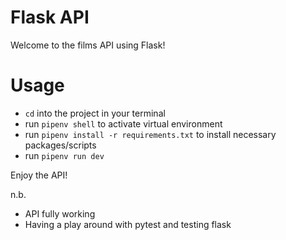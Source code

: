 # Flask API
Welcome to the films API using Flask!

# Usage
- `cd` into the project in your terminal
- run `pipenv shell` to activate virtual environment
- run `pipenv install -r requirements.txt` to install necessary packages/scripts
- run `pipenv run dev`

Enjoy the API!

n.b. 
- API fully working
- Having a play around with pytest and testing flask

